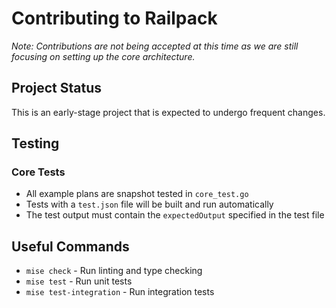 # Contributing to Railpack

_Note: Contributions are not being accepted at this time as we are still
focusing on setting up the core architecture._

## Project Status

This is an early-stage project that is expected to undergo frequent changes.

## Testing

### Core Tests

- All example plans are snapshot tested in `core_test.go`
- Tests with a `test.json` file will be built and run automatically
- The test output must contain the `expectedOutput` specified in the test file

## Useful Commands

- `mise check` - Run linting and type checking
- `mise test` - Run unit tests
- `mise test-integration` - Run integration tests
